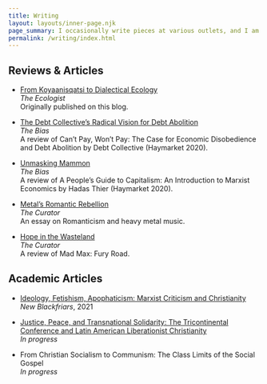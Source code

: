 ```yaml
---
title: Writing
layout: layouts/inner-page.njk
page_summary: I occasionally write pieces at various outlets, and I am working on a few longer, more academic articles on the side. (You can get a pretty good idea of my interests by browsing <a href="/posts/">my blog posts</a>.) Here is a selected list.
permalink: /writing/index.html
---
```


## Reviews & Articles

- <a href="https://theecologist.org/2021/apr/09/koyaanisqatsi-dialectical-ecology" target="_blank">From Koyaanisqatsi to Dialectical Ecology</a><br>
  _The Ecologist_<br>
  Originally published on this blog.

- <a href="https://christiansocialism.com/debt-collective-cant-pay-wont-pay-christianity/" target="_blank">The Debt Collective’s Radical Vision for Debt Abolition</a><br>
  _The Bias_<br>
  A review of Can’t Pay, Won’t Pay: The Case for Economic Disobedience and Debt Abolition by Debt Collective (Haymarket 2020).

- <a href="https://christiansocialism.com/hadas-thier-marx-haymarket-review/" target="_blank">Unmasking Mammon</a><br>
  _The Bias_<br>
  A review of A People’s Guide to Capitalism: An Introduction to Marxist Economics by Hadas Thier (Haymarket 2020).

- <a href="https://www.curatormagazine.com/daniel-saunders/metals-romantic-rebellion/" target="_blank">Metal’s Romantic Rebellion</a><br>
  _The Curator_<br>
  An essay on Romanticism and heavy metal music.

- <a href="https://www.curatormagazine.com/daniel-saunders/hope-in-the-wasteland/" target="_blank">Hope in the Wasteland</a><br>
  _The Curator_<br>
  A review of Mad Max: Fury Road.

## Academic Articles

- <a href="/posts/essays/ideology-fetishism-apophaticism-marxist-criticism-and-christianity/">Ideology, Fetishism, Apophaticism: Marxist Criticism and Christianity</a><br>
  _New Blackfriars_, 2021

- <a href="/posts/essays/the-tricontinental-conference-and-latin-american-liberationist-christianity/">Justice, Peace, and Transnational Solidarity: The Tricontinental Conference and Latin American Liberationist Christianity</a><br>
  _In progress_

- From Christian Socialism to Communism: The Class Limits of the Social Gospel<br>
  _In progress_
